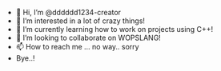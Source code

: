 - 👋 Hi, I’m @dddddd1234-creator
- 👀 I’m interested in a lot of crazy things!
- 🌱 I’m currently learning how to work on projects using C++!
- 💞️ I’m looking to collaborate on WOPSLANG!
- 📫 How to reach me ... no way.. sorry
- Bye..!

<!---
dddddd1234-creator/dddddd1234-creator is a ✨ special ✨ repository because its `README.md` (this file) appears on your GitHub profile.
You can click the Preview link to take a look at your changes.
--->
